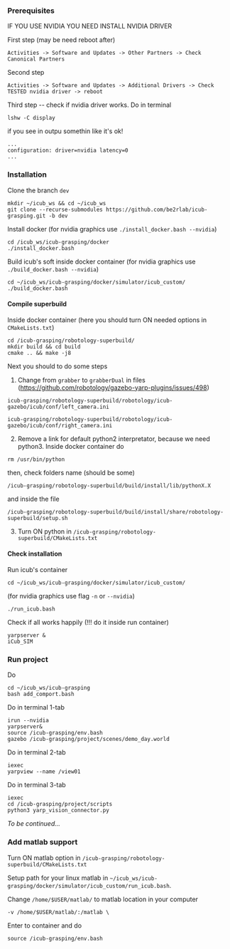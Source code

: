 ### Prerequisites

IF YOU USE NVIDIA YOU NEED INSTALL NVIDIA DRIVER

First step (may be need reboot after)

```
Activities -> Software and Updates -> Other Partners -> Check Canonical Partners
```

Second step

```
Activities -> Software and Updates -> Additional Drivers -> Check TESTED nvidia driver -> reboot
```

Third step -- check if nvidia driver works. Do in terminal 

```
lshw -C display
```

if you see in outpu somethin like it's ok!

```
...
configuration: driver=nvidia latency=0
...
```


### Installation

Clone the branch `dev`

```
mkdir ~/icub_ws && cd ~/icub_ws
git clone --recurse-submodules https://github.com/be2rlab/icub-grasping.git -b dev
```

Install docker (for nvidia graphics use `./install_docker.bash --nvidia`)

```
cd /icub_ws/icub-grasping/docker
./install_docker.bash
```

Build icub's soft inside docker container (for nvidia graphics use `./build_docker.bash --nvidia`)

```
cd ~/icub_ws/icub-grasping/docker/simulator/icub_custom/
./build_docker.bash
```


#### Compile superbuild

Inside docker container (here you should turn ON needed options in `CMakeLists.txt`)

```
cd /icub-grasping/robotology-superbuild/
mkdir build && cd build
cmake .. && make -j8
```

Next you should to do some steps


1. Change from `grabber` to `grabberDual` in files (https://github.com/robotology/gazebo-yarp-plugins/issues/498)

```icub-grasping/robotology-superbuild/robotology/icub-gazebo/icub/conf/left_camera.ini```

```icub-grasping/robotology-superbuild/robotology/icub-gazebo/icub/conf/right_camera.ini```

2. Remove a link for default python2 interpretator, because we need python3. Inside docker container do

```
rm /usr/bin/python
```

then, check folders name (should be some)

```
/icub-grasping/robotology-superbuild/build/install/lib/pythonX.X
```

and inside the file

```
/icub-grasping/robotology-superbuild/build/install/share/robotology-superbuild/setup.sh
```

3. Turn ON python in `/icub-grasping/robotology-superbuild/CMakeLists.txt`



#### Check installation

Run icub's container

```
cd ~/icub_ws/icub-grasping/docker/simulator/icub_custom/
```

(for nvidia graphics use flag `-n` or `--nvidia`)

```
./run_icub.bash
```

Check if all works happily (!!! do it inside run container)

```
yarpserver &
iCub_SIM
```

### Run project

Do 

```
cd ~/icub_ws/icub-grasping
bash add_comport.bash
```

Do in terminal 1-tab

```
irun --nvidia
yarpserver&
source /icub-grasping/env.bash
gazebo /icub-grasping/project/scenes/demo_day.world
```

Do in terminal 2-tab

```
iexec
yarpview --name /view01
```

Do in terminal 3-tab

```
iexec
cd /icub-grasping/project/scripts
python3 yarp_vision_connector.py
```

*To be continued...*


### Add matlab support

Turn ON matlab option in `/icub-grasping/robotology-superbuild/CMakeLists.txt`

Setup path for your linux matlab in `~/icub_ws/icub-grasping/docker/simulator/icub_custom/run_icub.bash`.


Change `/home/$USER/matlab/` to matlab location in your computer

```
-v /home/$USER/matlab/:/matlab \
```

Enter to container and do

```
source /icub-grasping/env.bash
```

